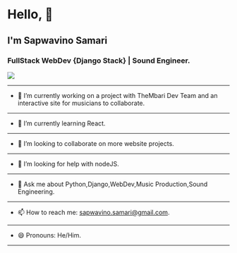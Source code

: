 # Hello, 👋

## I'm Sapwavino Samari  

### FullStack WebDev {Django Stack} | Sound Engineer.

<img src="https://github-readme-stats.vercel.app/api?username=vinosamari&show_icons=true&theme=synthwave">

---
- 🔭 I’m currently working on a project with TheMbari Dev Team and  an interactive site for musicians to collaborate.
---
- 🌱 I’m currently learning React.
---
- 👯 I’m looking to collaborate on more website projects.

---
- 🤔 I’m looking for help with nodeJS.
---
- 💬 Ask me about Python,Django,WebDev,Music Production,Sound Engineering.
---
- 📫 How to reach me: [sapwavino.samari@gmail.com](url).
---
- 😄 Pronouns: He/Him.
---
